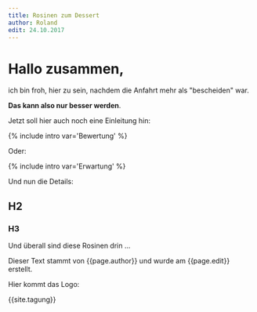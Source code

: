 ```yaml
---
title: Rosinen zum Dessert
author: Roland
edit: 24.10.2017
---
```


# Hallo zusammen,

ich bin froh, hier zu sein, nachdem die Anfahrt mehr als "bescheiden" war.

**Das kann also nur besser werden**.

Jetzt soll hier auch noch eine Einleitung hin:

{% include intro var='Bewertung' %}

Oder: 

{% include intro var='Erwartung' %}

Und nun die Details:
## H2
### H3 

Und überall sind diese Rosinen drin ...

Dieser Text stammt von {{page.author}} und wurde am {{page.edit}} erstellt.

Hier kommt das Logo:

{{site.tagung}}
